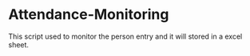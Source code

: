 # Attendance-Monitoring
This script used to monitor the person entry and it will stored in a excel sheet.
